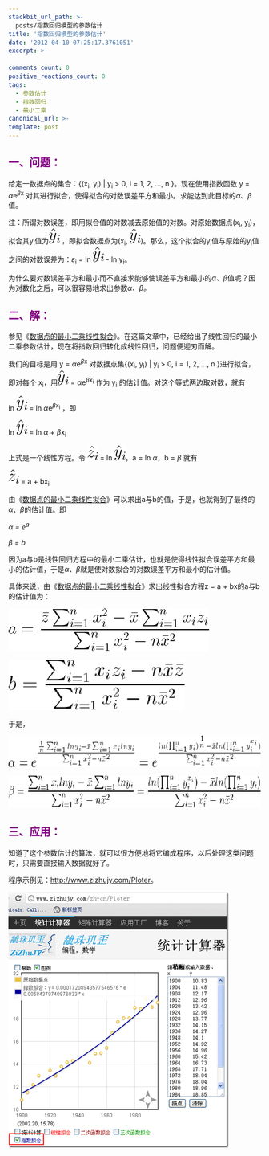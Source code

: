 ```yaml
---
stackbit_url_path: >-
  posts/指数回归模型的参数估计
title: '指数回归模型的参数估计'
date: '2012-04-10 07:25:17.3761051'
excerpt: >-
  
comments_count: 0
positive_reactions_count: 0
tags: 
  - 参数估计
  - 指数回归
  - 最小二乘
canonical_url: >-
template: post
---
```

<h2><font color="#800080">一、问题：</font></h2>  <p>给定一数据点的集合：{(x<sub>i</sub>, y<sub>i</sub>) | y<sub>i</sub> &gt; 0, i = 1, 2, …, n }。现在使用指数函数 y = <i>α</i>e<sup><i>β</i>x</sup> 对其进行拟合，使得拟合的对数误差平方和最小。求能达到此目标的<i>α</i>、<i>β</i>值。</p>  <p>注：所谓对数误差，即用拟合值的对数减去原始值的对数。对原始数据点(x<sub>i</sub>, y<sub>i</sub>)，拟合其y<sub>i</sub>值为<a href="https://raw.githubusercontent.com/Jeff-Tian/blogengine.net/master/Source/BlogEngine/BlogEngine.NET/App_Data/files/CodeCogsEqn(1).gif"><img style="border-right-width: 0px; display: inline; border-top-width: 0px; border-bottom-width: 0px; border-left-width: 0px" title="yi 尖 yi hat" border="0" alt="yi 尖 yi hat" src="https://raw.githubusercontent.com/Jeff-Tian/blogengine.net/master/Source/BlogEngine/BlogEngine.NET/App_Data/files/CodeCogsEqn(1)_thumb.gif" width="22" height="30" /></a> ，即拟合数据点为(x<sub>i</sub>, <a href="https://raw.githubusercontent.com/Jeff-Tian/blogengine.net/master/Source/BlogEngine/BlogEngine.NET/App_Data/files/CodeCogsEqn(1).gif"><img style="border-right-width: 0px; display: inline; border-top-width: 0px; border-bottom-width: 0px; border-left-width: 0px" title="yi 尖 yi hat" border="0" alt="yi 尖 yi hat" src="https://raw.githubusercontent.com/Jeff-Tian/blogengine.net/master/Source/BlogEngine/BlogEngine.NET/App_Data/files/CodeCogsEqn(1)_thumb.gif" width="22" height="30" /></a>)。那么，这个拟合的y<sub>i</sub>值与原始的y<sub>i</sub>值之间的对数误差为：<i>ε</i><sub>i</sub> = ln <a href="https://raw.githubusercontent.com/Jeff-Tian/blogengine.net/master/Source/BlogEngine/BlogEngine.NET/App_Data/files/CodeCogsEqn(1).gif"><img style="border-right-width: 0px; display: inline; border-top-width: 0px; border-bottom-width: 0px; border-left-width: 0px" title="yi 尖 yi hat" border="0" alt="yi 尖 yi hat" src="https://raw.githubusercontent.com/Jeff-Tian/blogengine.net/master/Source/BlogEngine/BlogEngine.NET/App_Data/files/CodeCogsEqn(1)_thumb.gif" width="22" height="30" /></a> - ln y<sub>i</sub>。 </p>  <p>为什么要对数误差平方和最小而不直接求能够使误差平方和最小的<i>α、</i><i>β</i>值呢？因为对数化之后，可以很容易地求出参数<i>α、</i><i>β。</i></p>  <p></p>  <p></p>  <p></p>  <h2><font color="#800080">二、解：</font></h2>  <p>参见《<a href="http://zizhujy.com/blog/post/2011/10/15/%E6%95%B0%E6%8D%AE%E7%82%B9%E7%9A%84%E6%9C%80%E5%B0%8F%E4%BA%8C%E4%B9%98%E7%BA%BF%E6%80%A7%E6%8B%9F%E5%90%88.aspx">数据点的最小二乘线性拟合</a>》。在这篇文章中，已经给出了线性回归的最小二乘参数估计，现在将指数回归转化成线性回归，问题便迎刃而解。</p>  <p>我们的目标是用 y = <i>α</i>e<sup><i>β</i>x</sup> 对数据点集{(x<sub>i</sub>, y<sub>i</sub>) | y<sub>i</sub> &gt; 0, i = 1, 2, …, n }进行拟合，即对每个 x<sub>i</sub>，用<a href="https://raw.githubusercontent.com/Jeff-Tian/blogengine.net/master/Source/BlogEngine/BlogEngine.NET/App_Data/files/CodeCogsEqn(1).gif"><img style="border-right-width: 0px; display: inline; border-top-width: 0px; border-bottom-width: 0px; border-left-width: 0px" title="yi 尖 yi hat" border="0" alt="yi 尖 yi hat" src="https://raw.githubusercontent.com/Jeff-Tian/blogengine.net/master/Source/BlogEngine/BlogEngine.NET/App_Data/files/CodeCogsEqn(1)_thumb.gif" width="22" height="30" /></a> = <i>α</i>e<sup><i>β</i>x<sub>i</sub></sup> 作为 y<sub>i</sub> 的估计值。对这个等式两边取对数，就有</p>  <p>ln <a href="https://raw.githubusercontent.com/Jeff-Tian/blogengine.net/master/Source/BlogEngine/BlogEngine.NET/App_Data/files/CodeCogsEqn(1).gif"><img style="border-right-width: 0px; display: inline; border-top-width: 0px; border-bottom-width: 0px; border-left-width: 0px" title="yi 尖 yi hat" border="0" alt="yi 尖 yi hat" src="https://raw.githubusercontent.com/Jeff-Tian/blogengine.net/master/Source/BlogEngine/BlogEngine.NET/App_Data/files/CodeCogsEqn(1)_thumb.gif" width="22" height="30" /></a> = ln <i>α</i>e<sup><i>β</i>x<sub>i</sub></sup> ，即</p>  <p>ln <a href="https://raw.githubusercontent.com/Jeff-Tian/blogengine.net/master/Source/BlogEngine/BlogEngine.NET/App_Data/files/CodeCogsEqn(1).gif"><img style="border-right-width: 0px; display: inline; border-top-width: 0px; border-bottom-width: 0px; border-left-width: 0px" title="yi 尖 yi hat" border="0" alt="yi 尖 yi hat" src="https://raw.githubusercontent.com/Jeff-Tian/blogengine.net/master/Source/BlogEngine/BlogEngine.NET/App_Data/files/CodeCogsEqn(1)_thumb.gif" width="22" height="30" /></a> = ln <i>α</i> + <i>β</i>x<sub>i</sub></p>  <p>上式是一个线性方程。令 <a href="https://raw.githubusercontent.com/Jeff-Tian/blogengine.net/master/Source/BlogEngine/BlogEngine.NET/App_Data/files/CodeCogsEqn(2).gif"><img style="border-right-width: 0px; display: inline; border-top-width: 0px; border-bottom-width: 0px; border-left-width: 0px" title="zi hat, zi 尖" border="0" alt="zi hat, zi 尖" src="https://raw.githubusercontent.com/Jeff-Tian/blogengine.net/master/Source/BlogEngine/BlogEngine.NET/App_Data/files/CodeCogsEqn(2)_thumb.gif" width="21" height="29" /></a> = ln <a href="https://raw.githubusercontent.com/Jeff-Tian/blogengine.net/master/Source/BlogEngine/BlogEngine.NET/App_Data/files/CodeCogsEqn(1).gif"><img style="border-right-width: 0px; display: inline; border-top-width: 0px; border-bottom-width: 0px; border-left-width: 0px" title="yi 尖 yi hat" border="0" alt="yi 尖 yi hat" src="https://raw.githubusercontent.com/Jeff-Tian/blogengine.net/master/Source/BlogEngine/BlogEngine.NET/App_Data/files/CodeCogsEqn(1)_thumb.gif" width="22" height="30" /></a>，a = ln <i>α</i>，b = <i>β </i>就有</p>  <p><a href="https://raw.githubusercontent.com/Jeff-Tian/blogengine.net/master/Source/BlogEngine/BlogEngine.NET/App_Data/files/CodeCogsEqn(2).gif"><img style="border-right-width: 0px; display: inline; border-top-width: 0px; border-bottom-width: 0px; border-left-width: 0px" title="zi hat, zi 尖" border="0" alt="zi hat, zi 尖" src="https://raw.githubusercontent.com/Jeff-Tian/blogengine.net/master/Source/BlogEngine/BlogEngine.NET/App_Data/files/CodeCogsEqn(2)_thumb.gif" width="21" height="29" /></a> = a + bx<sub>i</sub></p>  <p>由《<a href="http://zizhujy.com/blog/post/2011/10/15/%E6%95%B0%E6%8D%AE%E7%82%B9%E7%9A%84%E6%9C%80%E5%B0%8F%E4%BA%8C%E4%B9%98%E7%BA%BF%E6%80%A7%E6%8B%9F%E5%90%88.aspx">数据点的最小二乘线性拟合</a>》可以求出a与b的值，于是，也就得到了最终的<i>α、</i><i>β</i>的估计值。即</p>  <p><i>α = e<sup>a</sup></i></p>  <p><i>β = b</i></p>  <p>因为a与b是线性回归方程中的最小二乘估计，也就是使得线性拟合误差平方和最小的估计值，于是<i>α、</i><i>β</i>就是使对数拟合的对数误差平方和最小的估计值。</p>  <p>具体来说，由《<a href="http://zizhujy.com/blog/post/2011/10/15/%E6%95%B0%E6%8D%AE%E7%82%B9%E7%9A%84%E6%9C%80%E5%B0%8F%E4%BA%8C%E4%B9%98%E7%BA%BF%E6%80%A7%E6%8B%9F%E5%90%88.aspx">数据点的最小二乘线性拟合</a>》求出线性拟合方程z = a + bx的a与b的估计值为：</p>  <p><a href="https://raw.githubusercontent.com/Jeff-Tian/blogengine.net/master/Source/BlogEngine/BlogEngine.NET/App_Data/files/CodeCogsEqn_1.gif"><img style="border-right-width: 0px; display: inline; border-top-width: 0px; border-bottom-width: 0px; border-left-width: 0px" title="线性回归方程参数估计" border="0" alt="线性回归方程参数估计" src="https://raw.githubusercontent.com/Jeff-Tian/blogengine.net/master/Source/BlogEngine/BlogEngine.NET/App_Data/files/CodeCogsEqn_thumb_1.gif" width="401" height="86" /></a> </p>  <p><a href="https://raw.githubusercontent.com/Jeff-Tian/blogengine.net/master/Source/BlogEngine/BlogEngine.NET/App_Data/files/CodeCogsEqn%20(1)_1.gif"><img style="border-right-width: 0px; display: inline; border-top-width: 0px; border-bottom-width: 0px; border-left-width: 0px" title="线性回归方程参数估计" border="0" alt="线性回归方程参数估计" src="https://raw.githubusercontent.com/Jeff-Tian/blogengine.net/master/Source/BlogEngine/BlogEngine.NET/App_Data/files/CodeCogsEqn%20(1)_thumb_1.gif" width="352" height="100" /></a> </p>  <p></p>  <p>于是，</p>  <p><a href="https://raw.githubusercontent.com/Jeff-Tian/blogengine.net/master/Source/BlogEngine/BlogEngine.NET/App_Data/files/CodeCogsEqn%20(4)_2.gif"><img style="border-bottom: 0px; border-left: 0px; display: inline; border-top: 0px; border-right: 0px" title="指数回归方程的参数估计" border="0" alt="指数回归方程的参数估计" src="https://raw.githubusercontent.com/Jeff-Tian/blogengine.net/master/Source/BlogEngine/BlogEngine.NET/App_Data/files/CodeCogsEqn%20(4)_thumb_2.gif" width="655" height="63" /></a> </p>  <p><a href="https://raw.githubusercontent.com/Jeff-Tian/blogengine.net/master/Source/BlogEngine/BlogEngine.NET/App_Data/files/CodeCogsEqn%20(5)_2.gif"><img style="border-bottom: 0px; border-left: 0px; display: inline; border-top: 0px; border-right: 0px" title="指数回归方程的参数估计" border="0" alt="指数回归方程的参数估计" src="https://raw.githubusercontent.com/Jeff-Tian/blogengine.net/master/Source/BlogEngine/BlogEngine.NET/App_Data/files/CodeCogsEqn%20(5)_thumb_2.gif" width="650" height="63" /></a> </p>  <h2><font color="#800080">三、应用：</font></h2>  <p>知道了这个参数估计的算法，就可以很方便地将它编成程序，以后处理这类问题时，只需要直接输入数据就好了。</p>  <p>程序示例见：<a href="http://www.zizhujy.com/Ploter">http://www.zizhujy.com/Ploter</a>。</p>  <p><a title="统计计算器" href="http://www.zizhujy.com/zh-CN/Ploter" target="_blank"><img style="border-right-width: 0px; display: inline; border-top-width: 0px; border-bottom-width: 0px; border-left-width: 0px" title="统计计算器" border="0" alt="统计计算器" src="https://raw.githubusercontent.com/Jeff-Tian/blogengine.net/master/Source/BlogEngine/BlogEngine.NET/App_Data/files/image_507.png" width="440" height="510" /></a></p>
